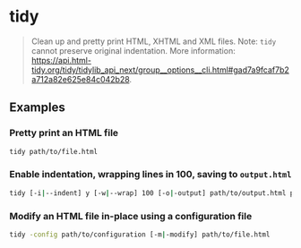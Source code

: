 # tidy

> Clean up and pretty print HTML, XHTML and XML files. Note: `tidy` cannot preserve original indentation. More information: <https://api.html-tidy.org/tidy/tidylib_api_next/group__options__cli.html#gad7a9fcaf7b2a712a82e625e84c042b28>.

## Examples

### Pretty print an HTML file

```bash
tidy path/to/file.html
```

### Enable indentation, wrapping lines in 100, saving to `output.html`

```bash
tidy [-i|--indent] y [-w|--wrap] 100 [-o|-output] path/to/output.html path/to/file.html
```

### Modify an HTML file in-place using a configuration file

```bash
tidy -config path/to/configuration [-m|-modify] path/to/file.html
```
